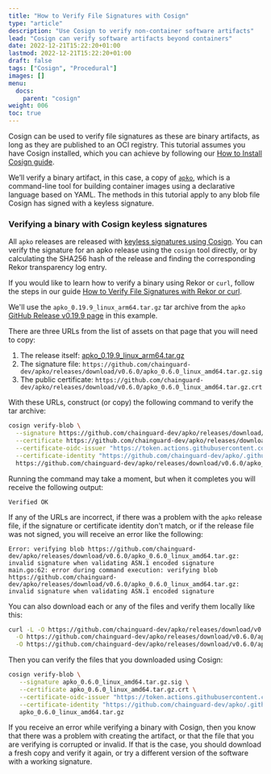 ```yaml
---
title: "How to Verify File Signatures with Cosign"
type: "article"
description: "Use Cosign to verify non-container software artifacts"
lead: "Cosign can verify software artifacts beyond containers"
date: 2022-12-21T15:22:20+01:00
lastmod: 2022-12-21T15:22:20+01:00
draft: false
tags: ["Cosign", "Procedural"]
images: []
menu:
  docs:
    parent: "cosign"
weight: 006
toc: true
---
```


Cosign can be used to verify file signatures as these are binary artifacts, as long as they are published to an OCI registry. This tutorial assumes you have Cosign installed, which you can achieve by following our [How to Install Cosign guide](/open-source/sigstore/cosign/how-to-sign-a-container-with-cosign/).

We’ll verify a binary artifact, in this case, a copy of [`apko`](/open-source/apko/overview/), which is a command-line tool for building container images using a declarative language based on YAML. The methods in this tutorial apply to any blob file Cosign has signed with a keyless signature.

### Verifying a binary with Cosign keyless signatures

All `apko` releases are released with [keyless signatures using Cosign](/open-source/sigstore/cosign/an-introduction-to-cosign/#keyless-signing). You can verify the signature for an apko release using the `cosign` tool directly, or by calculating the SHA256 hash of the release and finding the corresponding Rekor transparency log entry.

If you would like to learn how to verify a binary using Rekor or `curl`, follow the steps in our guide [How to Verify File Signatures with Rekor or curl](/open-source/sigstore/rekor/how-to-verify-file-signatures-with-rekor-or-curl/).

We'll use the `apko_0.19.9_linux_arm64.tar.gz` tar archive from the `apko` [GitHub Release v0.19.9 page](https://github.com/chainguard-dev/apko/releases/tag/v0.19.9) in this example.

There are three URLs from the list of assets on that page that you will need to copy:

1. The release itself: [apko_0.19.9_linux_arm64.tar.gz](https://github.com/chainguard-dev/apko/releases/download/v0.19.9/apko_0.19.9_linux_arm64.tar.g)
2. The signature file: `https://github.com/chainguard-dev/apko/releases/download/v0.6.0/apko_0.6.0_linux_amd64.tar.gz.sig`
3. The public certificate: `https://github.com/chainguard-dev/apko/releases/download/v0.6.0/apko_0.6.0_linux_amd64.tar.gz.crt`

With these URLs, construct (or copy) the following command to verify the tar archive:

```sh
cosign verify-blob \
  --signature https://github.com/chainguard-dev/apko/releases/download/v0.6.0/apko_0.6.0_linux_amd64.tar.gz.sig \
  --certificate https://github.com/chainguard-dev/apko/releases/download/v0.6.0/apko_0.6.0_linux_amd64.tar.gz.crt \
  --certificate-oidc-issuer "https://token.actions.githubusercontent.com" \
  --certificate-identity "https://github.com/chainguard-dev/apko/.github/workflows/release.yaml@refs/tags/v0.6.0" \
  https://github.com/chainguard-dev/apko/releases/download/v0.6.0/apko_0.6.0_linux_amd64.tar.gz
```

Running the command may take a moment, but when it completes you will receive the following output:

```
Verified OK
```

If any of the URLs are incorrect, if there was a problem with the `apko` release file, if the signature or certificate identity don't match, or if the release file was not signed, you will receive an error like the following:

```
Error: verifying blob https://github.com/chainguard-dev/apko/releases/download/v0.6.0/apko_0.6.0_linux_amd64.tar.gz: invalid signature when validating ASN.1 encoded signature
main.go:62: error during command execution: verifying blob https://github.com/chainguard-dev/apko/releases/download/v0.6.0/apko_0.6.0_linux_amd64.tar.gz: invalid signature when validating ASN.1 encoded signature
```

You can also download each or any of the files and verify them locally like this:

```sh
curl -L -O https://github.com/chainguard-dev/apko/releases/download/v0.6.0/apko_0.6.0_linux_amd64.tar.gz \
  -O https://github.com/chainguard-dev/apko/releases/download/v0.6.0/apko_0.6.0_linux_amd64.tar.gz.sig \
  -O https://github.com/chainguard-dev/apko/releases/download/v0.6.0/apko_0.6.0_linux_amd64.tar.gz.crt
```

Then you can verify the files that you downloaded using Cosign:

```sh
cosign verify-blob \
   --signature apko_0.6.0_linux_amd64.tar.gz.sig \
   --certificate apko_0.6.0_linux_amd64.tar.gz.crt \
   --certificate-oidc-issuer "https://token.actions.githubusercontent.com" \
   --certificate-identity "https://github.com/chainguard-dev/apko/.github/workflows/release.yaml@refs/tags/v0.6.0" \
   apko_0.6.0_linux_amd64.tar.gz
```

If you receive an error while verifying a binary with Cosign, then you know that there was a problem with creating the artifact, or that the file that you are verifying is corrupted or invalid. If that is the case, you should download a fresh copy and verify it again, or try a different version of the software with a working signature.
